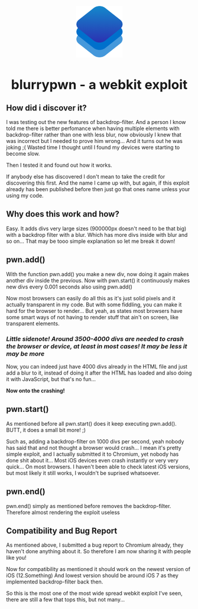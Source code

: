<center><img style="text-align:center" src="Icon.png" width="125px"></center>

<center><h1 style="font-weight:700;font-size:35px;text-align:center;">blurrypwn - a webkit exploit</h1></center>

## **How did i discover it?**
I was testing out the new features of backdrop-filter.
And a person I know told me there is better perfomance when having multiple elements with backdrop-filter rather than one with less blur, now obviously I knew that was incorrect but I needed to prove him wrong... And it turns out he was joking ;(
Wasted time I thought until I found my devices were starting to become slow.

Then I tested it and found out how it works.

If anybody else has discovered I don't mean to take the credit for discovering this first.
And the name I came up with, but again, if this exploit already has been published before then just go that ones name unless your using my code.


## **Why does this work and how?**
Easy. It adds divs very large sizes (900000px doesn't need to be that big) with a backdrop filter with a blur.
Which has more divs inside with blur and so on... That may be tooo simple explanation so let me break it down!

## **pwn.add()**
With the function pwn.add() you make a new div, now doing it again makes another div inside the previous.
Now with pwn.start() it continuously makes new divs every 0.001 seconds also using pwn.add()

Now most browsers can easily do all this as it's just solid pixels and it actually transparent in my code.
But with some fiddling, you can make it hard for the browser to render...
But yeah, as states most browsers have some smart ways of not having to render stuff that ain't on screen, like transparent elements.

### *Little sidenote! Around 3500-4000 divs are needed to crash the browser or device, at least in most cases! It may be less it may be more*

Now, you can indeed just have 4000 divs already in the HTML file and just add a blur to it, instead of doing it after the HTML has loaded and also doing it with JavaScript, but that's no fun...

**Now onto the crashing!**


## **pwn.start()**

As mentioned before all pwn.start() does it keep executing pwn.add().
BUTT, it does a small bit more! ;)

Such as, adding a backdrop-filter on 1000 divs per second, yeah nobody has said that and not thought a browser would crash...
I mean it's pretty simple exploit, and I actually submitted it to Chromium, yet nobody has done shit about it...
Most iOS devices even crash instantly or very very quick... On most browsers. I haven't been able to check latest iOS versions, but most likely it still works, I wouldn't be suprised whatsoever.

## **pwn.end()**

pwn.end() simply as mentioned before removes the backdrop-filter.
Therefore almost rendering the exploit useless

## **Compatibility and Bug Report**

As mentioned above, I submitted a bug report to Chromium already, they haven't done anything about it.
So therefore I am now sharing it with people like you! 

Now for compatibility as mentioned it should work on the newest version of iOS (12.Something)
And lowest version should be around iOS 7 as they implemented backdrop-filter back then.

So this is the most one of the most wide spread webkit exploit I've seen, there are still a few that tops this, but not many...
